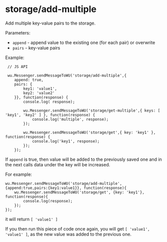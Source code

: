 storage/add-multiple
===

Add multiple key-value pairs to the storage.

Parameters:

 * `append` - append value to the existing one (for each pair) or overwrite
 * `pairs` - key-value pairs

Example:

```
 // JS API

 wu.Messenger.sendMessageToWU('storage/add-multiple',{
    append: true,
    pairs: {
        key1: 'value1',
        key2: 'value2'
    }}, function(response) {
        console.log( response);

        wu.Messenger.sendMessageToWU('storage/get-multiple',{ keys: [ 'key1', 'key2' ] }, function(response) {
            console.log('multiple', response);
        });

        wu.Messenger.sendMessageToWU('storage/get',{ key: 'key1' }, function(response) {
            console.log('key1', response);
        });
    });
```

If `append` is true, then value will be added to the previously saved one and in the next calls data under the key will be increased.

For example:

```
wu.Messenger.sendMessageToWU('storage/add-multiple', {append:true,pairs:{key1:value1}}, function(response){
    wu.Messenger.sendMessageToWU('storage/get', {key: 'key1'}, function(response){
        console.log(response);
    });
});
```

it will return `[ 'value1' ]`

If you then run this piece of code once again, you will get `[ 'value1', 'value1' ]`, as the new value was added to the previous one.